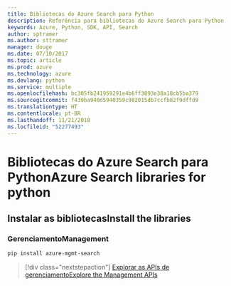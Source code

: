 ```yaml
---
title: Bibliotecas do Azure Search para Python
description: Referência para bibliotecas do Azure Search para Python
keywords: Azure, Python, SDK, API, Search
author: sptramer
ms.author: sttramer
manager: douge
ms.date: 07/10/2017
ms.topic: article
ms.prod: azure
ms.technology: azure
ms.devlang: python
ms.service: multiple
ms.openlocfilehash: bc305fb241959291e4b6ff3093e38a18cb5ba379
ms.sourcegitcommit: f439ba940d5940359c982015db7ccfb82f9dffd9
ms.translationtype: HT
ms.contentlocale: pt-BR
ms.lasthandoff: 11/21/2018
ms.locfileid: "52277493"
---
```

# <a name="azure-search-libraries-for-python"></a><span data-ttu-id="42b1c-104">Bibliotecas do Azure Search para Python</span><span class="sxs-lookup"><span data-stu-id="42b1c-104">Azure Search libraries for python</span></span>

## <a name="install-the-libraries"></a><span data-ttu-id="42b1c-105">Instalar as bibliotecas</span><span class="sxs-lookup"><span data-stu-id="42b1c-105">Install the libraries</span></span>


### <a name="management"></a><span data-ttu-id="42b1c-106">Gerenciamento</span><span class="sxs-lookup"><span data-stu-id="42b1c-106">Management</span></span>

```bash
pip install azure-mgmt-search
```
> [!div class="nextstepaction"]
> [<span data-ttu-id="42b1c-107">Explorar as APIs de gerenciamento</span><span class="sxs-lookup"><span data-stu-id="42b1c-107">Explore the Management APIs</span></span>](/python/api/overview/azure/search/management)